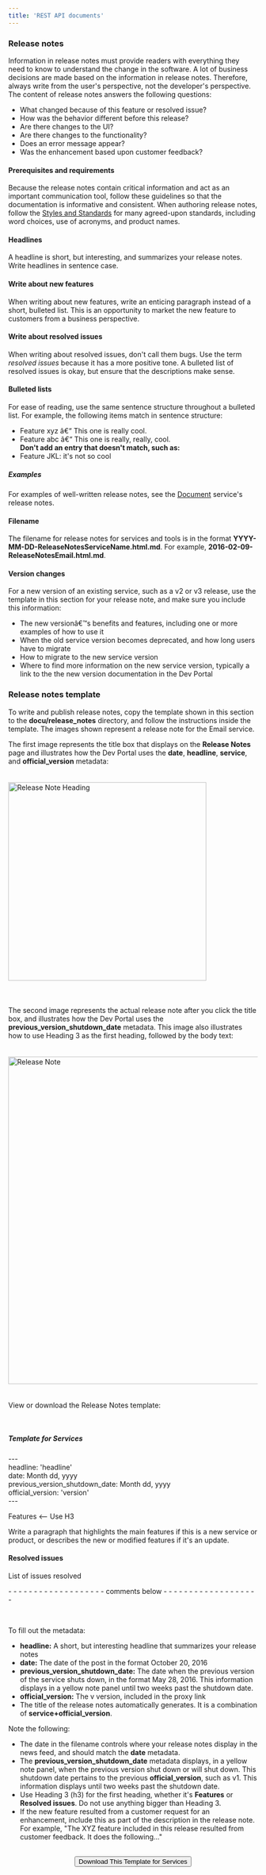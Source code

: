 ```yaml
---
title: 'REST API documents'
---
```


### Release notes 

Information in release notes must provide readers with everything they need to know to understand the change in the software. A lot of business decisions are made based on the information in release notes. Therefore, always write from the user's perspective, not the developer's perspective. The content of release notes answers the following questions:

* What changed because of this feature or resolved issue?
* How was the behavior different before this release?
* Are there changes to the UI?
* Are there changes to the functionality?
* Does an error message appear?
* Was the enhancement based upon customer feedback?

#### Prerequisites and requirements
Because the release notes contain critical information and act as an important communication tool, follow these guidelines so that the documentation is informative and consistent. When authoring release notes, follow the [Styles and Standards](001_Overview.html.md) for many agreed-upon standards, including word choices, use of acronyms, and product names.

#### Headlines
A headline is short, but interesting, and summarizes your release notes. Write headlines in sentence case.

#### Write about new features
When writing about new features, write an enticing paragraph instead of a short, bulleted list. This is an opportunity to market the new feature to customers from a business perspective.

#### Write about resolved issues
When writing about resolved issues, don't call them bugs. Use the term <i>resolved issues</i> because it has a more positive tone. A bulleted list of resolved issues is okay, but ensure that the descriptions make sense.

#### Bulleted lists
For ease of reading, use the same sentence structure throughout a bulleted list. For example, the following items match in sentence structure:
* Feature xyz â€“ This one is really cool.
* Feature abc â€“ This one is really, really, cool.</br>
**Don't add an entry that doesn't match, such as:**
* Feature JKL: it's not so cool

##### Examples
For examples of well-written release notes, see the <a href="/rn/services/document/latest/release_notes.html">Document</a> service's release notes.

#### Filename
The filename for release notes for services and tools is in the format <strong>YYYY-MM-DD-ReleaseNotesServiceName.html.md</strong>. For example, <strong>2016-02-09-ReleaseNotesEmail.html.md</strong>.

#### Version changes
For a new version of an existing service, such as a v2 or v3 release, use the template in this section for your release note, and make sure you include this information:

* The new versionâ€™s benefits and features, including one or more examples of how to use it
* When the old service version becomes deprecated, and how long users have to migrate
* How to migrate to the new service version
* Where to find more information on the new service version, typically a link to the the new version documentation in the Dev Portal

### Release notes template
To write and publish release notes, copy the template shown in this section to the <strong>docu/release_notes</strong> directory, and follow the instructions inside the template. The images shown represent a release note for the Email service.</p>

<p>The first image represents the title box that displays on the <strong>Release Notes</strong> page and illustrates how the Dev Portal uses the <strong>date</strong>, <strong>headline</strong>, <strong>service</strong>, and <strong>official_version</strong> metadata:</p>

<img src="img/RN_headline.png" class="img-click-modal" width="400" vspace="20" alt="Release Note Heading">
<br></br>
<p>The second image represents the actual release note after you click the title box, and illustrates how the Dev Portal uses the <strong>previous_version_shutdown_date</strong> metadata. This image also illustrates how to use Heading 3 as the first heading, followed by the body text:</p>

<img src="img/RN_details.png" class="img-click-modal" width="660" vspace="20" alt="Release Note">

<div class="expand-collapse" data-caption="Download Template">
<p>View or download the Release Notes template:</p><br>

<h5>Template for Services</h5>
---<br>
headline: 'headline'<br>
date: Month dd, yyyy<br>
previous_version_shutdown_date: Month dd, yyyy<br>
official_version: 'version'<br>
---<br>

Features <-- Use H3
<p>Write a paragraph that highlights the main features if this is a new service or product, or describes the new or modified features if it's an update.</p>

<h4>Resolved issues</h4>
<p>List of issues resolved</p>

<p>- - - - - - - - - - - - - - - - - - - comments below - - - - - - - - - - - - - - - - - - -</p><br>

<p>To fill out the metadata:</p>
  <ul>
    <li><strong>headline:</strong> A short, but interesting headline that summarizes your release notes</li>
    <li><strong>date:</strong> The date of the post in the format October 20, 2016</li>
    <li><strong>previous_version_shutdown_date:</strong> The date when the previous version of the service shuts down, in the format May 28, 2016. This information displays in a yellow note panel until two weeks past the shutdown date.</li>
    <li><strong>official_version:</strong> The v version, included in the proxy link</li>
    <li>The title of the release notes automatically generates. It is a combination of <strong>service+official_version</strong>.</li>
  </ul>

<p>Note the following:</p>
  <ul>
    <li>The date in the filename controls where your release notes display in the news feed, and should match the <strong>date</strong> metadata.</li>
    <li>The <strong>previous_version_shutdown_date</strong> metadata displays, in a yellow note panel, when the previous version shut down or will shut down. This shutdown date pertains to the previous <strong>official_version</strong>, such as v1. This information displays until two weeks past the shutdown date.</li>
    <li>Use Heading 3 (h3) for the first heading, whether it's <strong>Features</strong> or <strong>Resolved issues</strong>. Do not use anything bigger than Heading 3.</li>
    <li>If the new feature resulted from a customer request for an enhancement, include this as part of the description in the release note. For example, "The XYZ feature included in this release resulted from customer feedback. It does the following..."</li>
  </ul><br>

<center><button class="btn btn-primary" onClick="location.href='templates/YYYY-MM-DD-ReleaseNotesTemplate.zip'">Download This Template for Services</button><br></center>
</div>
